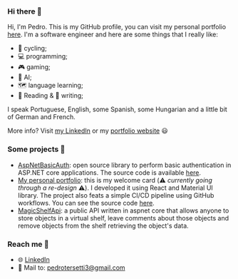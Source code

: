 ### Hi there 👋

Hi, I'm Pedro. This is my GitHub profile, you can visit my personal portfolio [here](https://pedroter7.github.io/portfolio/). I'm a software engineer and here are some things that I really like:

 - 🚴 cycling;
 - 💻 programming;
 - 🎮 gaming;
 - 🤖 AI;
 - 🗺️ language learning;
 - 📖 Reading & 📝 writing;

I speak Portuguese, English, some Spanish, some Hungarian and a little bit of German and French.

More info? Visit [my LinkedIn](https://www.linkedin.com/in/pedro-freidinger/) or my [portfolio website](https://pedroter7.github.io/portfolio/) 😃

### Some projects 📂

 - [AspNetBasicAuth](https://www.nuget.org/packages/PedroTer7.AspNetBasicAuth): open source library to perform basic authentication in ASP.NET core applications. The source code is available [here](https://github.com/pedroter7/AspNetBasicAuth).
 - [My personal portfolio](https://pedroter7.github.io/portfolio/): this is my welcome card (⚠️ _currently going through a re-design_ ⚠️). I developed it using React and Material UI library. The project also feats a simple CI/CD pipeline using GitHub workflows. You can see the source code [here](https://github.com/pedroter7/portfolio).
 - [MagicShelfApi](https://github.com/pedroter7/MagicShelfApi): a public API written in aspnet core that allows anyone to store objects in a virtual shelf, leave comments about those objects and remove objects from the shelf retrieving the object's data.
   
### Reach me 🚩

 - 🌐 [LinkedIn](https://www.linkedin.com/in/pedro-freidinger/)
 - 📧 Mail to: pedrotersetti3@gmail.com

<!--
**pedroter7/pedroter7** is a ✨ _special_ ✨ repository because its `README.md` (this file) appears on your GitHub profile.

Here are some ideas to get you started:

- 🔭 I’m currently working on ...
- 🌱 I’m currently learning ...
- 👯 I’m looking to collaborate on ...
- 🤔 I’m looking for help with ...
- 💬 Ask me about ...
- 📫 How to reach me: ...
- 😄 Pronouns: ...
- ⚡ Fun fact: ...
-->
